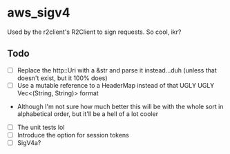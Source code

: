 # aws_sigv4
Used by the r2client's R2Client to sign requests.
So cool, ikr?

## Todo

 - [ ] Replace the http::Uri with a &str and parse it instead...duh (unless that doesn't exist, but it 100% does)
 - [ ] Use a mutable reference to a HeaderMap instead of that UGLY UGLY Vec<(String, String)> format
  - Although I'm not sure how much better this will be with the whole sort in alphabetical order, but it'll be a hell of a lot cooler
- [ ] The unit tests lol
 - [ ] Introduce the option for session tokens
 - [ ] SigV4a?
